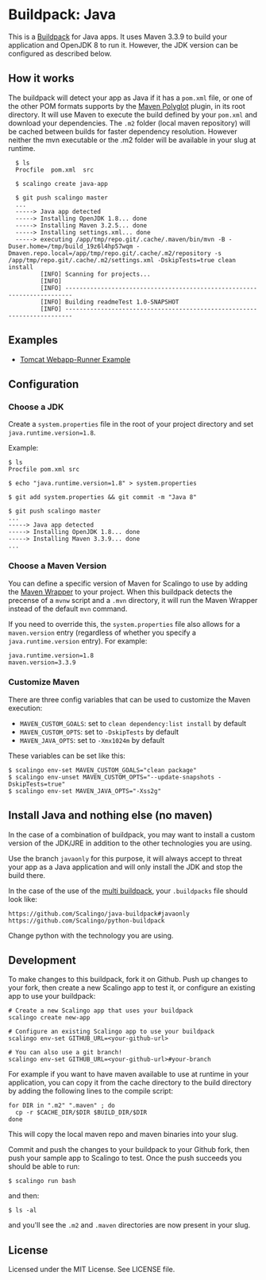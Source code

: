 Buildpack: Java
=======

This is a [Buildpack](https://doc.scalingo.com/buildpacks) for Java apps.
It uses Maven 3.3.9 to build your application and OpenJDK 8 to run it. However, the JDK version can be configured as described below.

## How it works

The buildpack will detect your app as Java if it has a `pom.xml` file, or one of the other POM formats supports by the [Maven Polyglot](https://github.com/takari/polyglot-maven) plugin, in its root directory.  It will use Maven to execute the build defined by your `pom.xml` and download your dependencies. The `.m2` folder (local maven repository) will be cached between builds for faster dependency resolution. However neither the mvn executable or the .m2 folder will be available in your slug at runtime.

```
  $ ls
  Procfile  pom.xml  src

  $ scalingo create java-app

  $ git push scalingo master
  ...
  -----> Java app detected
  -----> Installing OpenJDK 1.8... done
  -----> Installing Maven 3.2.5... done
  -----> Installing settings.xml... done
  -----> executing /app/tmp/repo.git/.cache/.maven/bin/mvn -B -Duser.home=/tmp/build_19z6l4hp57wqm -Dmaven.repo.local=/app/tmp/repo.git/.cache/.m2/repository -s /app/tmp/repo.git/.cache/.m2/settings.xml -DskipTests=true clean install
         [INFO] Scanning for projects...
         [INFO]
         [INFO] ------------------------------------------------------------------------
         [INFO] Building readmeTest 1.0-SNAPSHOT
         [INFO] ------------------------------------------------------------------------
```

## Examples

* [Tomcat Webapp-Runner Example](https://github.com/kissaten/webapp-runner-minimal)

## Configuration

### Choose a JDK

Create a `system.properties` file in the root of your project directory and set `java.runtime.version=1.8`.

Example:

    $ ls
    Procfile pom.xml src

    $ echo "java.runtime.version=1.8" > system.properties

    $ git add system.properties && git commit -m "Java 8"

    $ git push scalingo master
    ...
    -----> Java app detected
    -----> Installing OpenJDK 1.8... done
    -----> Installing Maven 3.3.9... done
    ...

### Choose a Maven Version

You can define a specific version of Maven for Scalingo to use by adding the
[Maven Wrapper](https://github.com/takari/maven-wrapper) to your project. When
this buildpack detects the precense of a `mvnw` script and a `.mvn` directory,
it will run the Maven Wrapper instead of the default `mvn` command.

If you need to override this, the `system.properties` file also allows for a `maven.version` entry
(regardless of whether you specify a `java.runtime.version` entry). For example:

```
java.runtime.version=1.8
maven.version=3.3.9
```

### Customize Maven

There are three config variables that can be used to customize the Maven execution:

+ `MAVEN_CUSTOM_GOALS`: set to `clean dependency:list install` by default
+ `MAVEN_CUSTOM_OPTS`: set to `-DskipTests` by default
+ `MAVEN_JAVA_OPTS`: set to `-Xmx1024m` by default

These variables can be set like this:

```sh-session
$ scalingo env-set MAVEN_CUSTOM_GOALS="clean package" 
$ scalingo env-unset MAVEN_CUSTOM_OPTS="--update-snapshots -DskipTests=true"
$ scalingo env-set MAVEN_JAVA_OPTS="-Xss2g"
```

## Install Java and nothing else (no maven)

In the case of a combination of buildpack, you may want to install a custom
version of the JDK/JRE in addition to the other technologies you are using.

Use the branch `javaonly` for this purpose, it will always accept to threat
your app as a Java application and will only install the JDK and stop the build
there.

In the case of the use of the [multi buildpack](http://doc.scalingo.com/buildpacks/multi/),
your `.buildpacks` file should look like:

```
https://github.com/Scalingo/java-buildpack#javaonly
https://github.com/Scalingo/python-buildpack
```

Change python with the technology you are using.

## Development

To make changes to this buildpack, fork it on Github. Push up changes to your fork, then create a new Scalingo app to test it, or configure an existing app to use your buildpack:

```
# Create a new Scalingo app that uses your buildpack
scalingo create new-app

# Configure an existing Scalingo app to use your buildpack
scalingo env-set GITHUB_URL=<your-github-url>

# You can also use a git branch!
scalingo env-set GITHUB_URL=<your-github-url>#your-branch
```

For example if you want to have maven available to use at runtime in your application, you can copy it from the cache directory to the build directory by adding the following lines to the compile script:

    for DIR in ".m2" ".maven" ; do
      cp -r $CACHE_DIR/$DIR $BUILD_DIR/$DIR
    done

This will copy the local maven repo and maven binaries into your slug.

Commit and push the changes to your buildpack to your Github fork, then push your sample app to Scalingo to test. Once the push succeeds you should be able to run:

    $ scalingo run bash

and then:

    $ ls -al

and you'll see the `.m2` and `.maven` directories are now present in your slug.

License
-------

Licensed under the MIT License. See LICENSE file.
